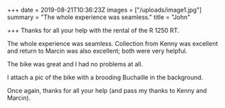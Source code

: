 +++
date = 2019-08-21T10:36:23Z
images = ["/uploads/image1.jpg"]
summary = "The whole experience was seamless."
title = "John"

+++
Thanks for all your help with the rental of the R 1250 RT.

The whole experience was seamless. Collection from Kenny was excellent and return to Marcin was also excellent; both were very helpful.

The bike was great and I had no problems at all.

I attach a pic of the bike with a brooding Buchaille in the background.

Once again, thanks for all your help (and pass my thanks to Kenny and Marcin).
